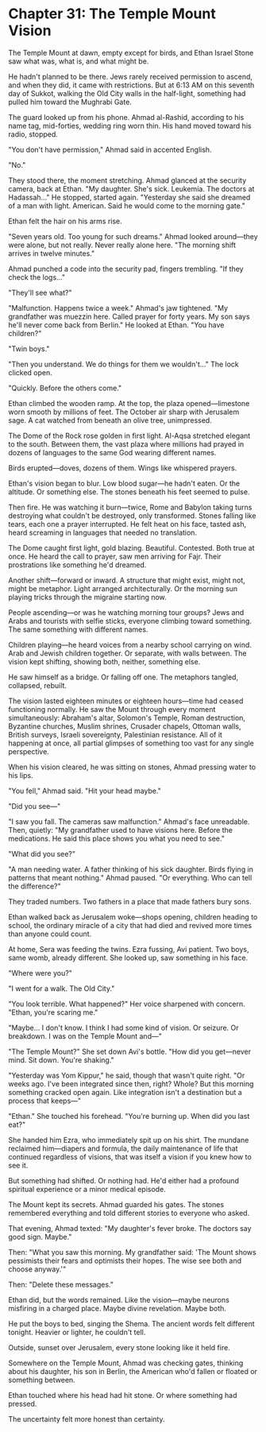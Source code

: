 # Chapter 31: The Temple Mount Vision

The Temple Mount at dawn, empty except for birds, and Ethan Israel Stone saw what was, what is, and what might be.

He hadn't planned to be there. Jews rarely received permission to ascend, and when they did, it came with restrictions. But at 6:13 AM on this seventh day of Sukkot, walking the Old City walls in the half-light, something had pulled him toward the Mughrabi Gate.

The guard looked up from his phone. Ahmad al-Rashid, according to his name tag, mid-forties, wedding ring worn thin. His hand moved toward his radio, stopped.

"You don't have permission," Ahmad said in accented English.

"No."

They stood there, the moment stretching. Ahmad glanced at the security camera, back at Ethan. "My daughter. She's sick. Leukemia. The doctors at Hadassah..." He stopped, started again. "Yesterday she said she dreamed of a man with light. American. Said he would come to the morning gate."

Ethan felt the hair on his arms rise.

"Seven years old. Too young for such dreams." Ahmad looked around—they were alone, but not really. Never really alone here. "The morning shift arrives in twelve minutes."

Ahmad punched a code into the security pad, fingers trembling. "If they check the logs..."

"They'll see what?"

"Malfunction. Happens twice a week." Ahmad's jaw tightened. "My grandfather was muezzin here. Called prayer for forty years. My son says he'll never come back from Berlin." He looked at Ethan. "You have children?"

"Twin boys."

"Then you understand. We do things for them we wouldn't..." The lock clicked open.

"Quickly. Before the others come."

Ethan climbed the wooden ramp. At the top, the plaza opened—limestone worn smooth by millions of feet. The October air sharp with Jerusalem sage. A cat watched from beneath an olive tree, unimpressed.

The Dome of the Rock rose golden in first light. Al-Aqsa stretched elegant to the south. Between them, the vast plaza where millions had prayed in dozens of languages to the same God wearing different names.

Birds erupted—doves, dozens of them. Wings like whispered prayers.

Ethan's vision began to blur. Low blood sugar—he hadn't eaten. Or the altitude. Or something else. The stones beneath his feet seemed to pulse.

Then fire. He was watching it burn—twice, Rome and Babylon taking turns destroying what couldn't be destroyed, only transformed. Stones falling like tears, each one a prayer interrupted. He felt heat on his face, tasted ash, heard screaming in languages that needed no translation.

The Dome caught first light, gold blazing. Beautiful. Contested. Both true at once. He heard the call to prayer, saw men arriving for Fajr. Their prostrations like something he'd dreamed.

Another shift—forward or inward. A structure that might exist, might not, might be metaphor. Light arranged architecturally. Or the morning sun playing tricks through the migraine starting now.

People ascending—or was he watching morning tour groups? Jews and Arabs and tourists with selfie sticks, everyone climbing toward something. The same something with different names.

Children playing—he heard voices from a nearby school carrying on wind. Arab and Jewish children together. Or separate, with walls between. The vision kept shifting, showing both, neither, something else.

He saw himself as a bridge. Or falling off one. The metaphors tangled, collapsed, rebuilt.

The vision lasted eighteen minutes or eighteen hours—time had ceased functioning normally. He saw the Mount through every moment simultaneously: Abraham's altar, Solomon's Temple, Roman destruction, Byzantine churches, Muslim shrines, Crusader chapels, Ottoman walls, British surveys, Israeli sovereignty, Palestinian resistance. All of it happening at once, all partial glimpses of something too vast for any single perspective.

When his vision cleared, he was sitting on stones, Ahmad pressing water to his lips.

"You fell," Ahmad said. "Hit your head maybe."

"Did you see—"

"I saw you fall. The cameras saw malfunction." Ahmad's face unreadable. Then, quietly: "My grandfather used to have visions here. Before the medications. He said this place shows you what you need to see."

"What did you see?"

"A man needing water. A father thinking of his sick daughter. Birds flying in patterns that meant nothing." Ahmad paused. "Or everything. Who can tell the difference?"

They traded numbers. Two fathers in a place that made fathers bury sons.

Ethan walked back as Jerusalem woke—shops opening, children heading to school, the ordinary miracle of a city that had died and revived more times than anyone could count.

At home, Sera was feeding the twins. Ezra fussing, Avi patient. Two boys, same womb, already different. She looked up, saw something in his face.

"Where were you?"

"I went for a walk. The Old City."

"You look terrible. What happened?" Her voice sharpened with concern. "Ethan, you're scaring me."

"Maybe... I don't know. I think I had some kind of vision. Or seizure. Or breakdown. I was on the Temple Mount and—"

"The Temple Mount?" She set down Avi's bottle. "How did you get—never mind. Sit down. You're shaking."

"Yesterday was Yom Kippur," he said, though that wasn't quite right. "Or weeks ago. I've been integrated since then, right? Whole? But this morning something cracked open again. Like integration isn't a destination but a process that keeps—"

"Ethan." She touched his forehead. "You're burning up. When did you last eat?"

She handed him Ezra, who immediately spit up on his shirt. The mundane reclaimed him—diapers and formula, the daily maintenance of life that continued regardless of visions, that was itself a vision if you knew how to see it.

But something had shifted. Or nothing had. He'd either had a profound spiritual experience or a minor medical episode.

The Mount kept its secrets. Ahmad guarded his gates. The stones remembered everything and told different stories to everyone who asked.

That evening, Ahmad texted: "My daughter's fever broke. The doctors say good sign. Maybe."

Then: "What you saw this morning. My grandfather said: 'The Mount shows pessimists their fears and optimists their hopes. The wise see both and choose anyway.'"

Then: "Delete these messages."

Ethan did, but the words remained. Like the vision—maybe neurons misfiring in a charged place. Maybe divine revelation. Maybe both.

He put the boys to bed, singing the Shema. The ancient words felt different tonight. Heavier or lighter, he couldn't tell.

Outside, sunset over Jerusalem, every stone looking like it held fire.

Somewhere on the Temple Mount, Ahmad was checking gates, thinking about his daughter, his son in Berlin, the American who'd fallen or floated or something between.

Ethan touched where his head had hit stone. Or where something had pressed.

The uncertainty felt more honest than certainty.